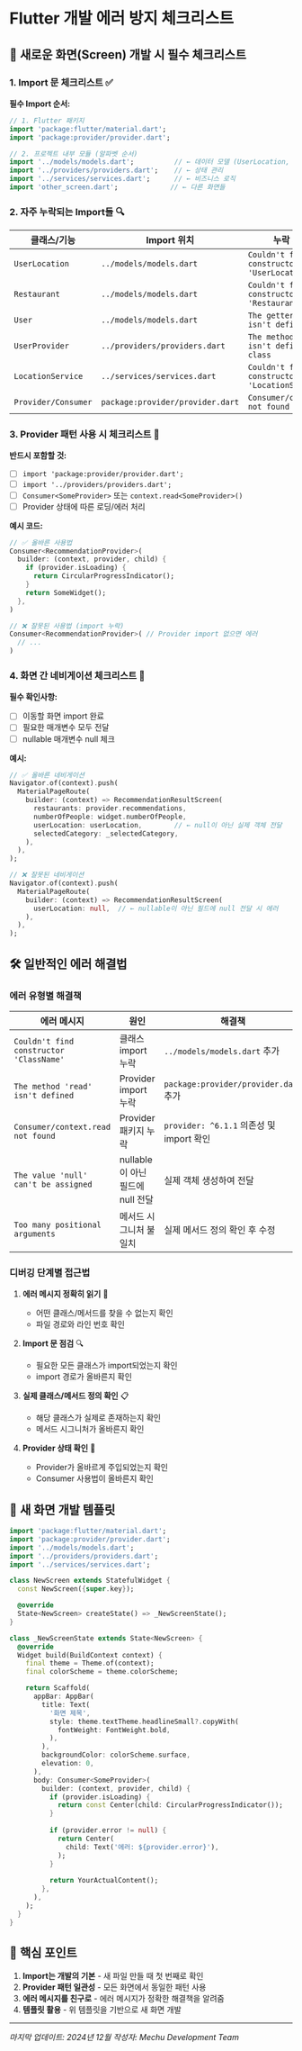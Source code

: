 # Flutter 개발 에러 방지 체크리스트

## 🚨 새로운 화면(Screen) 개발 시 필수 체크리스트

### 1. Import 문 체크리스트 ✅

**필수 Import 순서:**
```dart
// 1. Flutter 패키지
import 'package:flutter/material.dart';
import 'package:provider/provider.dart';

// 2. 프로젝트 내부 모듈 (알파벳 순서)
import '../models/models.dart';          // ← 데이터 모델 (UserLocation, Restaurant 등)
import '../providers/providers.dart';    // ← 상태 관리
import '../services/services.dart';      // ← 비즈니스 로직
import 'other_screen.dart';             // ← 다른 화면들
```

### 2. 자주 누락되는 Import들 🔍

| 클래스/기능 | Import 위치 | 누락 시 에러 |
|-------------|-------------|--------------|
| `UserLocation` | `../models/models.dart` | `Couldn't find constructor 'UserLocation'` |
| `Restaurant` | `../models/models.dart` | `Couldn't find constructor 'Restaurant'` |
| `User` | `../models/models.dart` | `The getter 'User' isn't defined` |
| `UserProvider` | `../providers/providers.dart` | `The method 'read' isn't defined for the class` |
| `LocationService` | `../services/services.dart` | `Couldn't find constructor 'LocationService'` |
| `Provider/Consumer` | `package:provider/provider.dart` | `Consumer/context.read not found` |

### 3. Provider 패턴 사용 시 체크리스트 🔄

**반드시 포함할 것:**
- [ ] `import 'package:provider/provider.dart';`
- [ ] `import '../providers/providers.dart';`
- [ ] `Consumer<SomeProvider>` 또는 `context.read<SomeProvider>()`
- [ ] Provider 상태에 따른 로딩/에러 처리

**예시 코드:**
```dart
// ✅ 올바른 사용법
Consumer<RecommendationProvider>(
  builder: (context, provider, child) {
    if (provider.isLoading) {
      return CircularProgressIndicator();
    }
    return SomeWidget();
  },
)

// ❌ 잘못된 사용법 (import 누락)
Consumer<RecommendationProvider>( // Provider import 없으면 에러
  // ...
)
```

### 4. 화면 간 네비게이션 체크리스트 🔀

**필수 확인사항:**
- [ ] 이동할 화면 import 완료
- [ ] 필요한 매개변수 모두 전달
- [ ] nullable 매개변수 null 체크

**예시:**
```dart
// ✅ 올바른 네비게이션
Navigator.of(context).push(
  MaterialPageRoute(
    builder: (context) => RecommendationResultScreen(
      restaurants: provider.recommendations,
      numberOfPeople: widget.numberOfPeople,
      userLocation: userLocation,        // ← null이 아닌 실제 객체 전달
      selectedCategory: _selectedCategory,
    ),
  ),
);

// ❌ 잘못된 네비게이션
Navigator.of(context).push(
  MaterialPageRoute(
    builder: (context) => RecommendationResultScreen(
      userLocation: null,  // ← nullable이 아닌 필드에 null 전달 시 에러
    ),
  ),
);
```

## 🛠️ 일반적인 에러 해결법

### 에러 유형별 해결책

| 에러 메시지 | 원인 | 해결책 |
|-------------|------|--------|
| `Couldn't find constructor 'ClassName'` | 클래스 import 누락 | `../models/models.dart` 추가 |
| `The method 'read' isn't defined` | Provider import 누락 | `package:provider/provider.dart` 추가 |
| `Consumer/context.read not found` | Provider 패키지 누락 | `provider: ^6.1.1` 의존성 및 import 확인 |
| `The value 'null' can't be assigned` | nullable이 아닌 필드에 null 전달 | 실제 객체 생성하여 전달 |
| `Too many positional arguments` | 메서드 시그니처 불일치 | 실제 메서드 정의 확인 후 수정 |

### 디버깅 단계별 접근법

1. **에러 메시지 정확히 읽기** 📖
   - 어떤 클래스/메서드를 찾을 수 없는지 확인
   - 파일 경로와 라인 번호 확인

2. **Import 문 점검** 🔍
   - 필요한 모든 클래스가 import되었는지 확인
   - import 경로가 올바른지 확인

3. **실제 클래스/메서드 정의 확인** 📋
   - 해당 클래스가 실제로 존재하는지 확인
   - 메서드 시그니처가 올바른지 확인

4. **Provider 상태 확인** 🔄
   - Provider가 올바르게 주입되었는지 확인
   - Consumer 사용법이 올바른지 확인

## 📝 새 화면 개발 템플릿

```dart
import 'package:flutter/material.dart';
import 'package:provider/provider.dart';
import '../models/models.dart';
import '../providers/providers.dart';
import '../services/services.dart';

class NewScreen extends StatefulWidget {
  const NewScreen({super.key});

  @override
  State<NewScreen> createState() => _NewScreenState();
}

class _NewScreenState extends State<NewScreen> {
  @override
  Widget build(BuildContext context) {
    final theme = Theme.of(context);
    final colorScheme = theme.colorScheme;

    return Scaffold(
      appBar: AppBar(
        title: Text(
          '화면 제목',
          style: theme.textTheme.headlineSmall?.copyWith(
            fontWeight: FontWeight.bold,
          ),
        ),
        backgroundColor: colorScheme.surface,
        elevation: 0,
      ),
      body: Consumer<SomeProvider>(
        builder: (context, provider, child) {
          if (provider.isLoading) {
            return const Center(child: CircularProgressIndicator());
          }
          
          if (provider.error != null) {
            return Center(
              child: Text('에러: ${provider.error}'),
            );
          }
          
          return YourActualContent();
        },
      ),
    );
  }
}
```

## 🎯 핵심 포인트

1. **Import는 개발의 기본** - 새 파일 만들 때 첫 번째로 확인
2. **Provider 패턴 일관성** - 모든 화면에서 동일한 패턴 사용
3. **에러 메시지를 친구로** - 에러 메시지가 정확한 해결책을 알려줌
4. **템플릿 활용** - 위 템플릿을 기반으로 새 화면 개발

---
*마지막 업데이트: 2024년 12월*
*작성자: Mechu Development Team* 